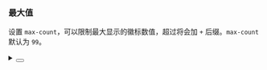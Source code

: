 ### 最大值

设置 `max-count`，可以限制最大显示的徽标数值，超过将会加 `+` 后缀。`max-count` 默认为 `99`。

<div class="cell-demo vp-raw">
  <yc-space :size="40">
    <yc-badge :max-count="10" :count="0">
      <yc-avatar shape="square">
        <span>
          <IconUser />
        </span>
      </yc-avatar>
    </yc-badge>
    <yc-badge :max-count="10" :count="100">
      <yc-avatar shape="square">
        <span>
          <IconUser />
        </span>
      </yc-avatar>
    </yc-badge>
    <yc-badge :count="100">
      <yc-avatar shape="square">
        <span>
          <IconUser />
        </span>
      </yc-avatar>
    </yc-badge>
    <yc-badge :max-count="999" :count="1000">
      <yc-avatar shape="square">
        <span>
          <IconUser />
        </span>
      </yc-avatar>
    </yc-badge>
  </yc-space>
</div>

<details>
<summary>
 <button class="code-btn"  >
    <icon-code />
 </button>
</summary>

```vue
<template>
  <yc-space :size="40">
    <yc-badge
      :max-count="10"
      :count="0">
      <yc-avatar shape="square">
        <span>
          <IconUser />
        </span>
      </yc-avatar>
    </yc-badge>
    <yc-badge
      :max-count="10"
      :count="100">
      <yc-avatar shape="square">
        <span>
          <IconUser />
        </span>
      </yc-avatar>
    </yc-badge>
    <yc-badge :count="100">
      <yc-avatar shape="square">
        <span>
          <IconUser />
        </span>
      </yc-avatar>
    </yc-badge>
    <yc-badge
      :max-count="999"
      :count="1000">
      <yc-avatar shape="square">
        <span>
          <IconUser />
        </span>
      </yc-avatar>
    </yc-badge>
  </yc-space>
</template>
```

</details>
